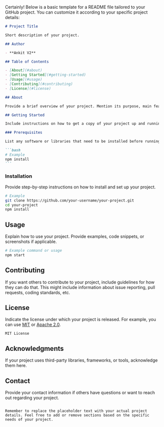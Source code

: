Certainly! Below is a basic template for a README file tailored to your GitHub project. You can customize it according to your specific project details:

````markdown
# Project Title

Short description of your project.

## Author

- **Ankit V2**

## Table of Contents

- [About](#about)
- [Getting Started](#getting-started)
- [Usage](#usage)
- [Contributing](#contributing)
- [License](#license)

## About

Provide a brief overview of your project. Mention its purpose, main features, and any other relevant information.

## Getting Started

Include instructions on how to get a copy of your project up and running on a local machine. This may include installation steps, dependencies, or any configuration required.

### Prerequisites

List any software or libraries that need to be installed before running your project.

```bash
# Example
npm install
```
````

### Installation

Provide step-by-step instructions on how to install and set up your project.

```bash
# Example
git clone https://github.com/your-username/your-project.git
cd your-project
npm install
```

## Usage

Explain how to use your project. Provide examples, code snippets, or screenshots if applicable.

```bash
# Example command or usage
npm start
```

## Contributing

If you want others to contribute to your project, include guidelines for how they can do that. This might include information about issue reporting, pull requests, coding standards, etc.

## License

Indicate the license under which your project is released. For example, you can use [MIT](https://opensource.org/licenses/MIT) or [Apache 2.0](https://opensource.org/licenses/Apache-2.0).

```
MIT License
```

## Acknowledgments

If your project uses third-party libraries, frameworks, or tools, acknowledge them here.

## Contact

Provide your contact information if others have questions or want to reach out regarding your project.

```

Remember to replace the placeholder text with your actual project details. Feel free to add or remove sections based on the specific needs of your project.
```
